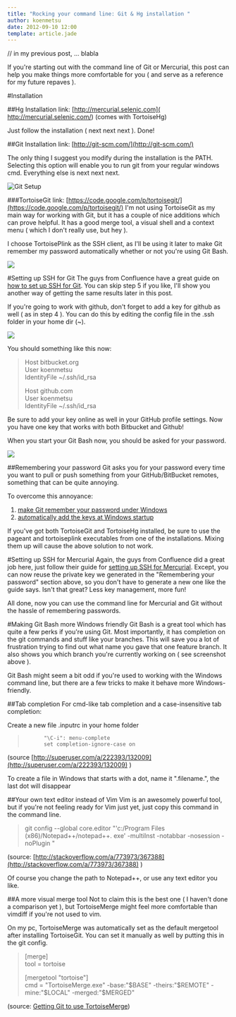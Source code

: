 ```yaml
---
title: "Rocking your command line: Git & Hg installation "
author: koenmetsu
date: 2012-09-10 12:00
template: article.jade
---
```


// in my previous post, ... blabla

If you're starting out with the command line of Git or Mercurial, this post can help you make things more comfortable for you ( and serve as a reference for my future repaves ).

#Installation

##Hg Installation
link: [http://mercurial.selenic.com]( http://mercurial.selenic.com/) (comes with TortoiseHg)

Just follow the installation ( next next next ). Done!

##Git Installation
link: [http://git-scm.com/](http://git-scm.com/) 

The only thing I suggest you modify during the installation is the PATH. Selecting this option will enable you to run git from your regular windows cmd. Everything else is next next next.

![Git Setup](http://koenmetsu.com/get/images/commandlinedvcs/Git%20Setup.png)

###TortoiseGit
link: [https://code.google.com/p/tortoisegit/](https://code.google.com/p/tortoisegit/)
I'm not using TortoiseGit as my main way for working with Git, but it has a couple of nice additions which can prove helpful. It has a good merge tool, a visual shell and a context menu ( which I don't really use, but hey ).

I choose TortoisePlink as the SSH client, as I'll be using it later to make Git remember my password automatically whether or not you're using Git Bash.

![](http://koenmetsu.com/get/images/commandlinedvcs/TortoiseGit%20TortoisePlink.png)

#Setting up SSH for Git
The guys from Confluence have a great guide on [how to set up SSH for Git](https://confluence.atlassian.com/display/BITBUCKET/Set+up+SSH+for+Git). You can skip step 5 if you like, I'll show you another way of getting the same results later in this post.

If you're going to work with github, don't forget to add a key for github as well ( as in step 4 ). You can do this by editing the config file in the .ssh folder in your home dir (~).

![](http://koenmetsu.com/get/images/commandlinedvcs/SSH%20folder.png)

You should something like this now:

> Host bitbucket.org<br />
> User koenmetsu<br />
> IdentityFile ~/.ssh/id_rsa
> 
> Host github.com<br />
> User koenmetsu<br />
> IdentityFile ~/.ssh/id_rsa

Be sure to add your key online as well in your GitHub profile settings.
Now you have one key that works with both Bitbucket and Github!

When you start your Git Bash now, you should be asked for your password.

![](http://koenmetsu.com/get/images/commandlinedvcs/Git%20Bash%20password.png)

##Remembering your password
Git asks you for your password every time you want to pull or push something from your GitHub/BitBucket remotes, something that can be quite annoying.

To overcome this annoyance:<br />

1.  [make Git remember your password under Windows](http://stackoverflow.com/questions/370030/why-git-cant-remember-my-passphrase-under-windows)
2.  [automatically add the keys at Windows startup](http://blog.shvetsov.com/2010/03/making-pageant-automatically-load-keys.html)

If you've got both TortoiseGit and TortoiseHg installed, be sure to use the pageant and tortoiseplink executables from one of the installations. Mixing them up will cause the above solution to not work.

#Setting up SSH for Mercurial
Again, the guys from Confluence did a great job here, just follow their guide for [setting up SSH for Mercurial](https://confluence.atlassian.com/display/BITBUCKET/Set+up+SSH+for+Mercurial). Except, you can now reuse the private key we generated in the "Remembering your password" section above, so you don't have to generate a new one like the guide says. Isn't that great? Less key management, more fun!

All done, now you can use the command line for Mercurial and Git without the hassle of remembering passwords.

#Making Git Bash more Windows friendly
Git Bash is a great tool which has quite a few perks if you're using Git. Most importantly, it has completion on the git commands and stuff like your branches. This will save you a lot of frustration trying to find out what name you gave that one feature branch. It also shows you which branch you're currently working on ( see screenshot above ). 

Git Bash might seem a bit odd if you're used to working with the Windows command line, but there are a few tricks to make it behave more Windows-friendly.

##Tab completion
For cmd-like tab completion and a case-insensitive tab completion:

Create a new file .inputrc in your home folder 
>           "\C-i": menu-complete
>           set completion-ignore-case on
> 

(source [http://superuser.com/a/222393/132009](http://superuser.com/a/222393/132009) )

To create a file in Windows that starts with a dot, name it ".filename.", the last dot will disappear

##Your own text editor instead of Vim
Vim is an awesomely powerful tool, but if you're not feeling ready for Vim just yet, just copy this command in the command line.
> git config --global core.editor "'c:/Program Files (x86)/Notepad++/notepad++. exe' -multiInst -notabbar -nosession -noPlugin "

(source: [http://stackoverflow.com/a/773973/367388](http://stackoverflow.com/a/773973/367388) )

Of course you change the path to Notepad++, or use any text editor you like. 

##A more visual merge tool
Not to claim this is the best one ( I haven't done a comparison yet ), but TortoiseMerge might feel more comfortable than vimdiff if you're not used to vim.

On my pc, TortoiseMerge was automatically set as the default mergetool after installing TortoiseGit. You can set it manually as well by putting this in the git config.

> [merge]<br />
> tool = tortoise
> 
> [mergetool "tortoise"]<br />
> cmd = "TortoiseMerge.exe" -base:"$BASE" -theirs:"$REMOTE" -mine:"$LOCAL" -merged:"$MERGED"


(source: [Getting Git to use TortoiseMerge](http://programmersunlimited.wordpress.com/2010/07/01/getting-git-to-use-tortoisemerge/))
